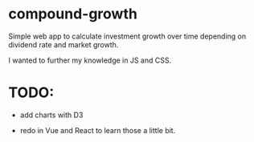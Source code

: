 # compound-growth
Simple web app to calculate investment growth over time depending on dividend rate and market growth.

I wanted to further my knowledge in JS and CSS.

# TODO:
- add charts with D3
 
- redo in Vue and React to learn those a little bit.

